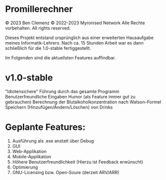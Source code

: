 # Promillerechner
© 2023 Ben Clemenz
© 2022-2023 Myronised Network
Alle Rechte vorbehalten.
All rights reserved.

Dieses Projekt entstand ursprünglich aus einer erweiterten Hausaufgabe meines Informatik-Lehrers.
Nach ca. 15 Stunden Arbeit war es dann schließlich für die 1.0-stable fertiggestellt.

Im Folgenden sind die aktuellsten Features auffindbar.

# v1.0-stable
"Idiotensichere" Führung durch das gesamte Programm
Benutzerfreundliche Eingaben
Humor (als Feature immer gut zu gebrauchen)
Berechnung der Blutalkoholkonzentration nach Watson-Formel
Speichern (Hinzufügen/Ändern/Löschen) von Drinks

# Geplante Features:
1. Ausführung als .exe anstatt über Debug
2. GUI
3. Web-Applikation
4. Mobile-Applikation
5. Höhere Benutzerfreundlichkeit (Hierzu ist Feedback erwünscht)
6. Optimierung
7. GNU-Licensing bzw. Open-Soure (derzeit ARV/ARR)
